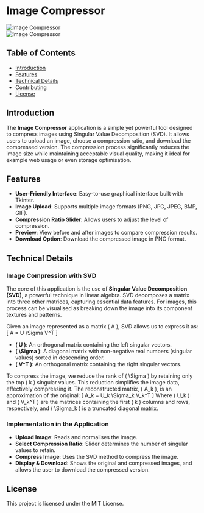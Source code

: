# Image Compressor

![Image Compressor](path_to_image1.png)  
![Image Compressor](path_to_image2.png)

## Table of Contents
- [Introduction](#introduction)
- [Features](#features)
- [Technical Details](#technical-details)
- [Contributing](#contributing)
- [License](#license)

## Introduction
The **Image Compressor** application is a simple yet powerful tool designed to compress images using Singular Value Decomposition (SVD). It allows users to upload an image, choose a compression ratio, and download the compressed version. The compression process significantly reduces the image size while maintaining acceptable visual quality, making it ideal for example web usage or even storage optimisation.

## Features
- **User-Friendly Interface**: Easy-to-use graphical interface built with Tkinter.
- **Image Upload**: Supports multiple image formats (PNG, JPG, JPEG, BMP, GIF).
- **Compression Ratio Slider**: Allows users to adjust the level of compression.
- **Preview**: View before and after images to compare compression results.
- **Download Option**: Download the compressed image in PNG format.

## Technical Details
### Image Compression with SVD
The core of this application is the use of **Singular Value Decomposition (SVD)**, a powerful technique in linear algebra. SVD decomposes a matrix into three other matrices, capturing essential data features. For images, this process can be visualised as breaking down the image into its component textures and patterns.

Given an image represented as a matrix \( A \), SVD allows us to express it as:
\[ A = U \Sigma V^T \]
- **\( U \)**: An orthogonal matrix containing the left singular vectors.
- **\( \Sigma \)**: A diagonal matrix with non-negative real numbers (singular values) sorted in descending order.
- **\( V^T \)**: An orthogonal matrix containing the right singular vectors.

To compress the image, we reduce the rank of \( \Sigma \) by retaining only the top \( k \) singular values. This reduction simplifies the image data, effectively compressing it. The reconstructed matrix, \( A_k \), is an approximation of the original:
\[ A_k = U_k \Sigma_k V_k^T \]
Where \( U_k \) and \( V_k^T \) are the matrices containing the first \( k \) columns and rows, respectively, and \( \Sigma_k \) is a truncated diagonal matrix.

### Implementation in the Application
- **Upload Image**: Reads and normalises the image.
- **Select Compression Ratio**: Slider determines the number of singular values to retain.
- **Compress Image**: Uses the SVD method to compress the image.
- **Display & Download**: Shows the original and compressed images, and allows the user to download the compressed version.

## License
This project is licensed under the MIT License.
